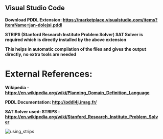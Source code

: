 ## Visual Studio Code
**Download PDDL Extension: https://marketplace.visualstudio.com/items?itemName=jan-dolejsi.pddl**

**STRIPS (Stanford Research Institute Problem Solver) SAT Solver is required which is directly installed by the above extension**

**This helps in automatic compilation of the files and gives the output directly, no extra tools are needed**

# External References:

**Wikipedia - https://en.wikipedia.org/wiki/Planning_Domain_Definition_Language**

**PDDL Documentation: http://pddl4j.imag.fr/**

**SAT Solver used: STRIPS - https://en.wikipedia.org/wiki/Stanford_Research_Institute_Problem_Solver**

![using_strips](https://user-images.githubusercontent.com/63910248/168816932-3fa3e28a-7fb1-4262-9510-4dad1f3d61a9.png)

